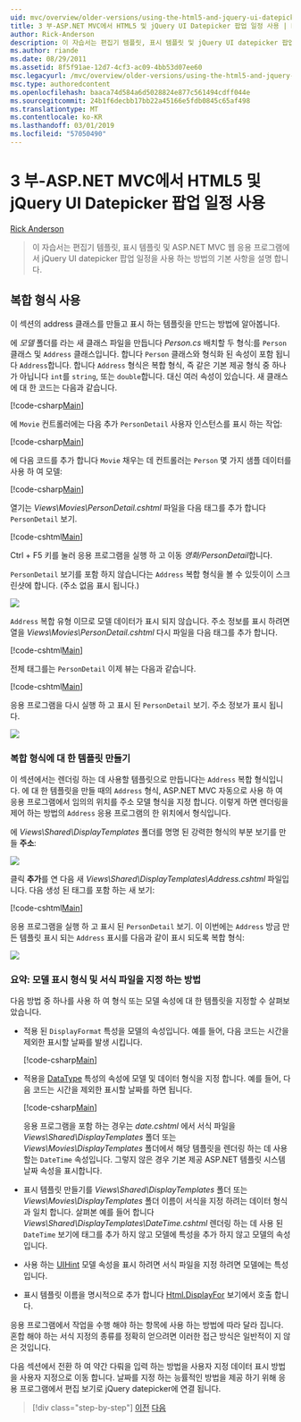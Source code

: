 ```yaml
---
uid: mvc/overview/older-versions/using-the-html5-and-jquery-ui-datepicker-popup-calendar-with-aspnet-mvc/using-the-html5-and-jquery-ui-datepicker-popup-calendar-with-aspnet-mvc-part-3
title: 3 부-ASP.NET MVC에서 HTML5 및 jQuery UI Datepicker 팝업 일정 사용 | Microsoft Docs
author: Rick-Anderson
description: 이 자습서는 편집기 템플릿, 표시 템플릿 및 jQuery UI datepicker 팝업 일정을 ASP.NET MV에서 사용 하는 방법의 기본 사항을 설명 하는 중...
ms.author: riande
ms.date: 08/29/2011
ms.assetid: 8f5f91ae-12d7-4cf3-ac09-4bb53d07ee60
msc.legacyurl: /mvc/overview/older-versions/using-the-html5-and-jquery-ui-datepicker-popup-calendar-with-aspnet-mvc/using-the-html5-and-jquery-ui-datepicker-popup-calendar-with-aspnet-mvc-part-3
msc.type: authoredcontent
ms.openlocfilehash: baaca74d584a6d5028824e877c561494cdff044e
ms.sourcegitcommit: 24b1f6decbb17bb22a45166e5fdb0845c65af498
ms.translationtype: MT
ms.contentlocale: ko-KR
ms.lasthandoff: 03/01/2019
ms.locfileid: "57050490"
---
```

<a name="using-the-html5-and-jquery-ui-datepicker-popup-calendar-with-aspnet-mvc---part-3"></a>3 부-ASP.NET MVC에서 HTML5 및 jQuery UI Datepicker 팝업 일정 사용
====================
[Rick Anderson]((https://twitter.com/RickAndMSFT))

> 이 자습서는 편집기 템플릿, 표시 템플릿 및 ASP.NET MVC 웹 응용 프로그램에서 jQuery UI datepicker 팝업 일정을 사용 하는 방법의 기본 사항을 설명 합니다.


## <a name="working-with-complex-types"></a>복합 형식 사용

이 섹션의 address 클래스를 만들고 표시 하는 템플릿을 만드는 방법에 알아봅니다.

에 *모델* 폴더를 라는 새 클래스 파일을 만듭니다 *Person.cs* 배치할 두 형식:를 `Person` 클래스 및 `Address` 클래스입니다. 합니다 `Person` 클래스와 형식화 된 속성이 포함 됩니다 `Address`합니다. 합니다 `Address` 형식은 복합 형식, 즉 같은 기본 제공 형식 중 하나가 아닙니다 `int`를 `string`, 또는 `double`합니다. 대신 여러 속성이 있습니다. 새 클래스에 대 한 코드는 다음과 같습니다.

[!code-csharp[Main](using-the-html5-and-jquery-ui-datepicker-popup-calendar-with-aspnet-mvc-part-3/samples/sample1.cs)]

에 `Movie` 컨트롤러에는 다음 추가 `PersonDetail` 사용자 인스턴스를 표시 하는 작업:

[!code-csharp[Main](using-the-html5-and-jquery-ui-datepicker-popup-calendar-with-aspnet-mvc-part-3/samples/sample2.cs)]

에 다음 코드를 추가 합니다 `Movie` 채우는 데 컨트롤러는 `Person` 몇 가지 샘플 데이터를 사용 하 여 모델:

[!code-csharp[Main](using-the-html5-and-jquery-ui-datepicker-popup-calendar-with-aspnet-mvc-part-3/samples/sample3.cs)]

열기는 *Views\Movies\PersonDetail.cshtml* 파일을 다음 태그를 추가 합니다 `PersonDetail` 보기.

[!code-cshtml[Main](using-the-html5-and-jquery-ui-datepicker-popup-calendar-with-aspnet-mvc-part-3/samples/sample4.cshtml)]

Ctrl + F5 키를 눌러 응용 프로그램을 실행 하 고 이동 *영화/PersonDetail*합니다.

`PersonDetail` 보기를 포함 하지 않습니다는 `Address` 복합 형식을 볼 수 있듯이이 스크린샷에 합니다. (주소 없음 표시 됩니다.)

![](using-the-html5-and-jquery-ui-datepicker-popup-calendar-with-aspnet-mvc-part-3/_static/image1.png)

`Address` 복합 유형 이므로 모델 데이터가 표시 되지 않습니다. 주소 정보를 표시 하려면 열을 *Views\Movies\PersonDetail.cshtml* 다시 파일을 다음 태그를 추가 합니다.

[!code-cshtml[Main](using-the-html5-and-jquery-ui-datepicker-popup-calendar-with-aspnet-mvc-part-3/samples/sample5.cshtml)]

전체 태그를는 `PersonDetail` 이제 뷰는 다음과 같습니다.

[!code-cshtml[Main](using-the-html5-and-jquery-ui-datepicker-popup-calendar-with-aspnet-mvc-part-3/samples/sample6.cshtml)]

응용 프로그램을 다시 실행 하 고 표시 된 `PersonDetail` 보기. 주소 정보가 표시 됩니다.

![](using-the-html5-and-jquery-ui-datepicker-popup-calendar-with-aspnet-mvc-part-3/_static/image2.png)

### <a name="creating-a-template-for-a-complex-type"></a>복합 형식에 대 한 템플릿 만들기

이 섹션에서는 렌더링 하는 데 사용할 템플릿으로 만듭니다는 `Address` 복합 형식입니다. 에 대 한 템플릿을 만들 때의 `Address` 형식, ASP.NET MVC 자동으로 사용 하 여 응용 프로그램에서 임의의 위치를 주소 모델 형식을 지정 합니다. 이렇게 하면 렌더링을 제어 하는 방법의 `Address` 응용 프로그램의 한 위치에서 형식입니다.

에 *Views\Shared\DisplayTemplates* 폴더를 명명 된 강력한 형식의 부분 보기를 만들 **주소**:

![](using-the-html5-and-jquery-ui-datepicker-popup-calendar-with-aspnet-mvc-part-3/_static/image3.png)

클릭 **추가**를 연 다음 새 *Views\Shared\DisplayTemplates\Address.cshtml* 파일입니다. 다음 생성 된 태그를 포함 하는 새 보기:

[!code-cshtml[Main](using-the-html5-and-jquery-ui-datepicker-popup-calendar-with-aspnet-mvc-part-3/samples/sample7.cshtml)]

응용 프로그램을 실행 하 고 표시 된 `PersonDetail` 보기. 이 이번에는 `Address` 방금 만든 템플릿 표시 되는 `Address` 표시를 다음과 같이 표시 되도록 복합 형식:

![](using-the-html5-and-jquery-ui-datepicker-popup-calendar-with-aspnet-mvc-part-3/_static/image4.png)

### <a name="summary-ways-to-specify-the-model-display-format-and-template"></a>요약: 모델 표시 형식 및 서식 파일을 지정 하는 방법

다음 방법 중 하나를 사용 하 여 형식 또는 모델 속성에 대 한 템플릿을 지정할 수 살펴보았습니다.

- 적용 된 `DisplayFormat` 특성을 모델의 속성입니다. 예를 들어, 다음 코드는 시간을 제외한 표시할 날짜를 발생 시킵니다.

    [!code-csharp[Main](using-the-html5-and-jquery-ui-datepicker-popup-calendar-with-aspnet-mvc-part-3/samples/sample8.cs)]
- 적용을 [DataType](https://msdn.microsoft.com/library/system.componentmodel.dataannotations.datatype.aspx) 특성의 속성에 모델 및 데이터 형식을 지정 합니다. 예를 들어, 다음 코드는 시간을 제외한 표시할 날짜를 하면 됩니다.

    [!code-csharp[Main](using-the-html5-and-jquery-ui-datepicker-popup-calendar-with-aspnet-mvc-part-3/samples/sample9.cs)]

    응용 프로그램을 포함 하는 경우는 *date.cshtml* 에서 서식 파일을 *Views\Shared\DisplayTemplates* 폴더 또는 *Views\Movies\DisplayTemplates* 폴더에서 해당 템플릿을 렌더링 하는 데 사용할는 `DateTime` 속성입니다. 그렇지 않은 경우 기본 제공 ASP.NET 템플릿 시스템 날짜 속성을 표시합니다.
- 표시 템플릿 만들기를 *Views\Shared\DisplayTemplates* 폴더 또는 *Views\Movies\DisplayTemplates* 폴더 이름이 서식을 지정 하려는 데이터 형식과 일치 합니다. 살펴본 예를 들어 합니다 *Views\Shared\DisplayTemplates\DateTime.cshtml* 렌더링 하는 데 사용 된 `DateTime` 보기에 태그를 추가 하지 않고 모델에 특성을 추가 하지 않고 모델의 속성입니다.
- 사용 하는 [UIHint](https://msdn.microsoft.com/library/system.componentmodel.dataannotations.uihintattribute.uihint.aspx) 모델 속성을 표시 하려면 서식 파일을 지정 하려면 모델에는 특성입니다.
- 표시 템플릿 이름을 명시적으로 추가 합니다 [Html.DisplayFor](https://msdn.microsoft.com/library/ee407420.aspx) 보기에서 호출 합니다.

응용 프로그램에서 작업을 수행 해야 하는 항목에 사용 하는 방법에 따라 달라 집니다. 혼합 해야 하는 서식 지정의 종류를 정확히 얻으려면 이러한 접근 방식은 일반적이 지 않은 것입니다.

다음 섹션에서 전환 하 여 약간 다뤄을 입력 하는 방법을 사용자 지정 데이터 표시 방법을 사용자 지정으로 이동 합니다. 날짜를 지정 하는 능률적인 방법을 제공 하기 위해 응용 프로그램에서 편집 보기로 jQuery datepicker에 연결 됩니다.

> [!div class="step-by-step"]
> [이전](using-the-html5-and-jquery-ui-datepicker-popup-calendar-with-aspnet-mvc-part-2.md)
> [다음](using-the-html5-and-jquery-ui-datepicker-popup-calendar-with-aspnet-mvc-part-4.md)
